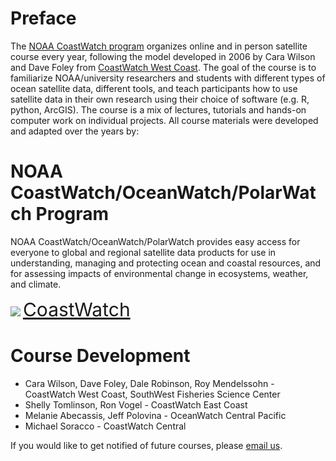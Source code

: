 # Preface 

The [NOAA CoastWatch program](https://coastwatch.noaa.gov/cw/index.html) organizes online and in person satellite course every year, following the model developed in 2006 by Cara Wilson and Dave Foley from [CoastWatch West Coast](https://coastwatch.pfeg.noaa.gov/courses/satellite_course.html). The goal of the course is to familiarize NOAA/university researchers and students with different types of ocean satellite data, different tools, and teach participants how to use satellite data in their own research using their choice of software (e.g. R, python, ArcGIS). The course is a mix of lectures, tutorials and hands-on computer work on individual projects. All course materials were developed and adapted over the years by:

# NOAA CoastWatch/OceanWatch/PolarWatch Program
NOAA CoastWatch/OceanWatch/PolarWatch provides easy access for everyone to global and regional satellite data products for use in understanding, managing and protecting ocean and coastal resources, and for assessing impacts of environmental change in ecosystems, weather, and climate.

![](images/cw_logo_80.png)  <span style="color:blue;font-size:30px;">[CoastWatch](https://coastwatch.noaa.gov/)</span>

# Course Development
* Cara Wilson, Dave Foley, Dale Robinson, Roy Mendelssohn - CoastWatch West Coast, SouthWest Fisheries Science Center
* Shelly Tomlinson, Ron Vogel - CoastWatch East Coast
* Melanie Abecassis, Jeff Polovina - OceanWatch Central Pacific
* Michael Soracco - CoastWatch Central

 If you would like to get notified of future courses, please [email us](https://coastwatch.gitbook.io/cdn-cgi/l/email-protection#bdded2dccec9cadcc9ded593d4d3dbd2fdd3d2dcdc93dad2cb).

